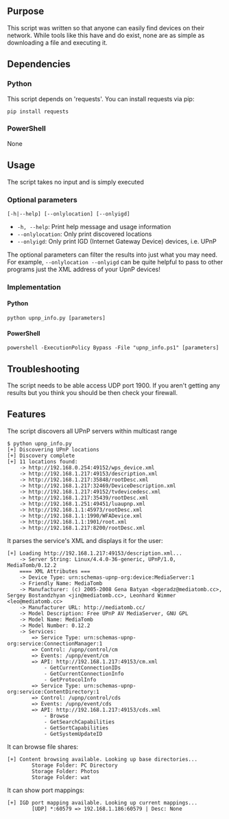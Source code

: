 ## Purpose
This script was written so that anyone can easily find devices on their network. While tools like this have and do exist, none are as simple as downloading a file and executing it.

## Dependencies

### Python
This script depends on 'requests'. You can install requests via pip:

``
pip install requests
``

### PowerShell
None

## Usage
The script takes no input and is simply executed
### Optional parameters
``
[-h|--help] [--onlylocation] [--onlyigd]
``
- `-h, --help`: Print help message and usage information
- `--onlylocation`: Only print discovered locations
- `--onlyigd`: Only print IGD (Internet Gateway Device) devices, i.e. UPnP

The optional parameters can filter the results into just what you may need. For example, `--onlylocation --onlyigd` can be quite helpful to pass to other programs just the XML address of your UpnP devices!

### Implementation
#### Python

``
python upnp_info.py [parameters]
``
#### PowerShell

``
powershell -ExecutionPolicy Bypass -File "upnp_info.ps1" [parameters]
``

## Troubleshooting
The script needs to be able access UDP port 1900. If you aren't getting any results but you think you should be then check your firewall.

## Features
The script discovers all UPnP servers within multicast range

```
$ python upnp_info.py 
[+] Discovering UPnP locations
[+] Discovery complete
[+] 11 locations found:
	-> http://192.168.0.254:49152/wps_device.xml
	-> http://192.168.1.217:49153/description.xml
	-> http://192.168.1.217:35848/rootDesc.xml
	-> http://192.168.1.217:32469/DeviceDescription.xml
	-> http://192.168.1.217:49152/tvdevicedesc.xml
	-> http://192.168.1.217:35439/rootDesc.xml
	-> http://192.168.1.251:49451/luaupnp.xml
	-> http://192.168.1.1:45973/rootDesc.xml
	-> http://192.168.1.1:1990/WFADevice.xml
	-> http://192.168.1.1:1901/root.xml
	-> http://192.168.1.217:8200/rootDesc.xml
```
It parses the service's XML and displays it for the user:

```
[+] Loading http://192.168.1.217:49153/description.xml...
	-> Server String: Linux/4.4.0-36-generic, UPnP/1.0, MediaTomb/0.12.2
	==== XML Attributes ===
	-> Device Type: urn:schemas-upnp-org:device:MediaServer:1
	-> Friendly Name: MediaTomb
	-> Manufacturer: (c) 2005-2008 Gena Batyan <bgeradz@mediatomb.cc>, Sergey Bostandzhyan <jin@mediatomb.cc>, Leonhard Wimmer <leo@mediatomb.cc>
	-> Manufacturer URL: http://mediatomb.cc/
	-> Model Description: Free UPnP AV MediaServer, GNU GPL
	-> Model Name: MediaTomb
	-> Model Number: 0.12.2
	-> Services:
		=> Service Type: urn:schemas-upnp-org:service:ConnectionManager:1
		=> Control: /upnp/control/cm
		=> Events: /upnp/event/cm
		=> API: http://192.168.1.217:49153/cm.xml
			- GetCurrentConnectionIDs
			- GetCurrentConnectionInfo
			- GetProtocolInfo
		=> Service Type: urn:schemas-upnp-org:service:ContentDirectory:1
		=> Control: /upnp/control/cds
		=> Events: /upnp/event/cds
		=> API: http://192.168.1.217:49153/cds.xml
			- Browse
			- GetSearchCapabilities
			- GetSortCapabilities
			- GetSystemUpdateID
```
It can browse file shares:

```
[+] Content browsing available. Looking up base directories...
		Storage Folder: PC Directory
		Storage Folder: Photos
		Storage Folder: wat
```

It can show port mappings:

```
[+] IGD port mapping available. Looking up current mappings...
		[UDP] *:60579 => 192.168.1.186:60579 | Desc: None
```

